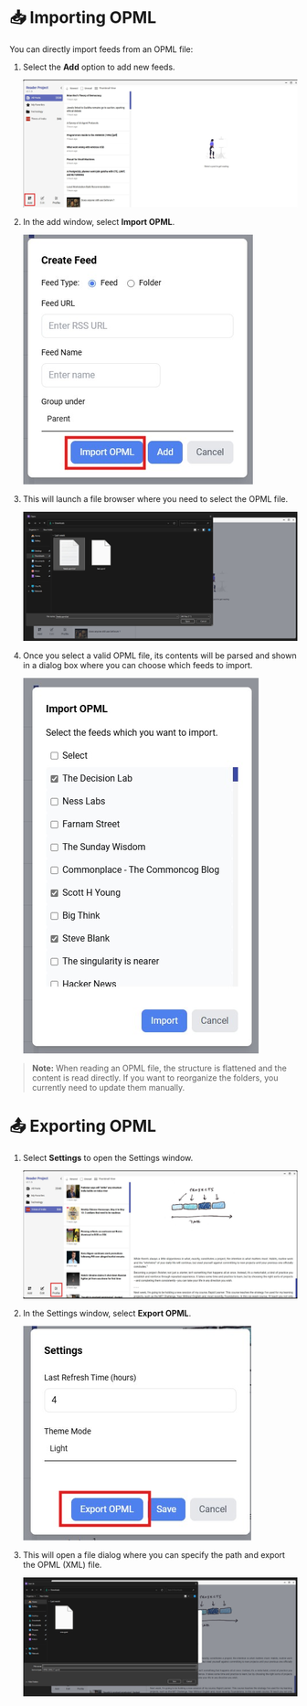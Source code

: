 # 📥 Importing OPML

You can directly import feeds from an OPML file:

1. Select the **Add** option to add new feeds.

   ![import 1](./media/opml/import_1.jpg)

2. In the add window, select **Import OPML**.

   ![import 2](./media/opml/import_2.jpg)

3. This will launch a file browser where you need to select the OPML file.

   ![import 3](./media/opml/import_3.jpg)

4. Once you select a valid OPML file, its contents will be parsed and shown in a dialog box where you can choose which feeds to import.

   ![import 4](./media/opml/import_4.jpg)

> **Note:** When reading an OPML file, the structure is flattened and the content is read directly. If you want to reorganize the folders, you currently need to update them manually.

# 📤 Exporting OPML

1. Select **Settings** to open the Settings window.

   ![Export 1](./media/opml/export_1.jpg)

2. In the Settings window, select **Export OPML**.

   ![Export 2](./media/opml/export_2.jpg)

3. This will open a file dialog where you can specify the path and export the OPML (XML) file.

   ![Export 3](./media/opml/export_3.jpg)

